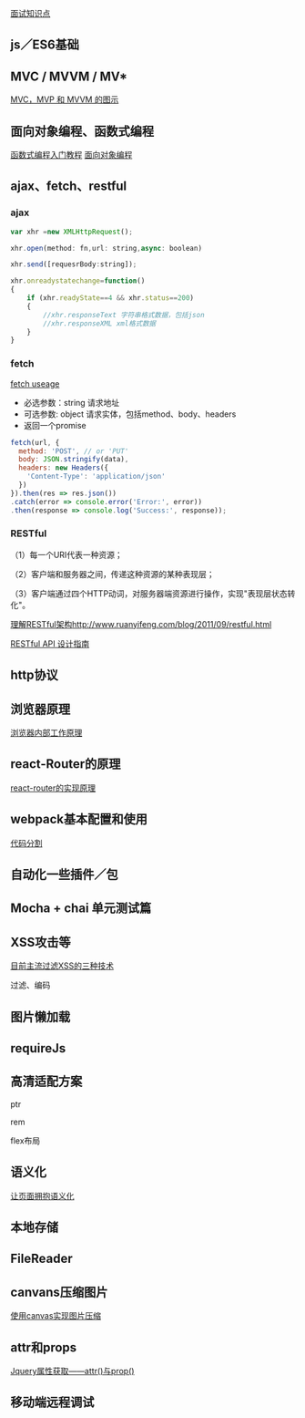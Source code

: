 
[面试知识点](https://note.youdao.com/share/?id=146eeabed847c0289a287701ec10c758&type=notebook#/)

## js／ES6基础

## MVC / MVVM / MV*
[MVC，MVP 和 MVVM 的图示](http://www.ruanyifeng.com/blog/2015/02/mvcmvp_mvvm.html)

## 面向对象编程、函数式编程

[函数式编程入门教程](http://www.ruanyifeng.com/blog/2017/02/fp-tutorial.html)
[面向对象编程](https://www.liaoxuefeng.com/wiki/0014316089557264a6b348958f449949df42a6d3a2e542c000/0014318645694388f1f10473d7f416e9291616be8367ab5000)

## ajax、fetch、restful

### ajax
```js
var xhr =new XMLHttpRequest();

xhr.open(method: fn,url: string,async: boolean)

xhr.send([requesrBody:string]);

xhr.onreadystatechange=function()
{
    if (xhr.readyState==4 && xhr.status==200)
    {
        //xhr.responseText 字符串格式数据，包括json
        //xhr.responseXML xml格式数据
    }
}
```


### fetch

[fetch useage](https://developer.mozilla.org/en-US/docs/Web/API/Fetch_API/Using_Fetch)

- 必选参数：string 请求地址
- 可选参数: object 请求实体，包括method、body、headers
- 返回一个promise

```js
fetch(url, {
  method: 'POST', // or 'PUT'
  body: JSON.stringify(data),
  headers: new Headers({
    'Content-Type': 'application/json'
  })
}).then(res => res.json())
.catch(error => console.error('Error:', error))
.then(response => console.log('Success:', response));
```

### RESTful

（1）每一个URI代表一种资源；

（2）客户端和服务器之间，传递这种资源的某种表现层；

（3）客户端通过四个HTTP动词，对服务器端资源进行操作，实现"表现层状态转化"。

[理解RESTful架构]()http://www.ruanyifeng.com/blog/2011/09/restful.html

[RESTful API 设计指南](http://www.ruanyifeng.com/blog/2014/05/restful_api)

## http协议

## 浏览器原理

[浏览器内部工作原理](https://www.cnblogs.com/rainy-shurun/p/5603686.html)

## react-Router的原理

[react-router的实现原理](https://segmentfault.com/a/1190000004527878)

## webpack基本配置和使用

[代码分割](http://www.css88.com/doc/webpack2/guides/code-splitting-require/)

## 自动化一些插件／包

## Mocha + chai 单元测试篇

## XSS攻击等
[目前主流过滤XSS的三种技术](https://www.cnblogs.com/dadonggg/p/7797299.html)

过滤、编码

## 图片懒加载

[](https://segmentfault.com/a/1190000010744417)

## requireJs


## 高清适配方案

ptr

rem

flex布局

## 语义化
[让页面拥抱语义化](http://www.cnblogs.com/yzg1/p/5091775.html)

## 本地存储


## FileReader


## canvans压缩图片

[使用canvas实现图片压缩](https://segmentfault.com/a/1190000009308553)

## attr和props

[Jquery属性获取——attr()与prop()](http://www.cnblogs.com/yzg1/p/5646376.html)

## 移动端远程调试